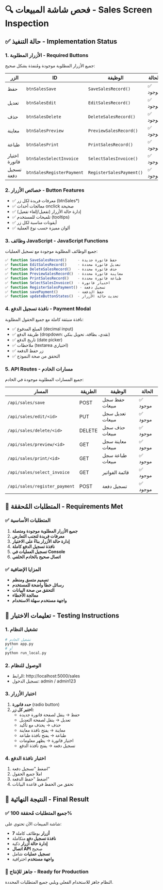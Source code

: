 # 🔍 فحص شاشة المبيعات - Sales Screen Inspection

## ✅ **حالة التنفيذ - Implementation Status**

### 1. **الأزرار المطلوبة - Required Buttons**
جميع الأزرار المطلوبة موجودة ومُنفذة بشكل صحيح:

| الزر | ID | الوظيفة | الحالة |
|------|----|---------|---------| 
| حفظ | `btnSalesSave` | `SaveSalesRecord()` | ✅ موجود |
| تعديل | `btnSalesEdit` | `EditSalesRecord()` | ✅ موجود |
| حذف | `btnSalesDelete` | `DeleteSalesRecord()` | ✅ موجود |
| معاينة | `btnSalesPreview` | `PreviewSalesRecord()` | ✅ موجود |
| طباعة | `btnSalesPrint` | `PrintSalesRecord()` | ✅ موجود |
| اختيار فاتورة | `btnSalesSelectInvoice` | `SelectSalesInvoice()` | ✅ موجود |
| تسجيل دفعة | `btnSalesRegisterPayment` | `RegisterSalesPayment()` | ✅ موجود |

### 2. **خصائص الأزرار - Button Features**
- ✅ معرفات فريدة لكل زر (btnSales*)
- ✅ معالجات أحداث onclick صحيحة
- ✅ إدارة حالة الأزرار (تفعيل/إلغاء تفعيل)
- ✅ تلميحات للمستخدم (tooltips)
- ✅ أيقونات مناسبة لكل زر
- ✅ ألوان مميزة حسب نوع العملية

### 3. **وظائف JavaScript - JavaScript Functions**
جميع الوظائف المطلوبة موجودة مع تسجيل العمليات:

```javascript
✅ function SaveSalesRecord()     - حفظ فاتورة جديدة
✅ function EditSalesRecord()     - تعديل فاتورة محددة  
✅ function DeleteSalesRecord()   - حذف فاتورة محددة
✅ function PreviewSalesRecord()  - معاينة فاتورة محددة
✅ function PrintSalesRecord()    - طباعة فاتورة محددة
✅ function SelectSalesInvoice()  - اختيار فاتورة
✅ function RegisterSalesPayment() - تسجيل دفعة
✅ function savePayment()         - حفظ الدفعة
✅ function updateButtonStates()  - تحديث حالة الأزرار
```

### 4. **نافذة تسجيل الدفع - Payment Modal**
نافذة منبثقة كاملة مع جميع الحقول المطلوبة:

- ✅ المبلغ المدفوع (decimal input)
- ✅ طريقة الدفع (dropdown: نقدي، بطاقة، تحويل بنكي)
- ✅ تاريخ الدفع (date picker)
- ✅ ملاحظات (textarea اختياري)
- ✅ زر حفظ الدفعة
- ✅ التحقق من صحة النموذج

### 5. **API Routes - مسارات الخادم**
جميع المسارات المطلوبة موجودة في الخادم:

| المسار | الطريقة | الوظيفة | الحالة |
|--------|---------|---------|---------|
| `/api/sales/save` | POST | حفظ سجل مبيعات | ✅ موجود |
| `/api/sales/edit/<id>` | PUT | تعديل سجل مبيعات | ✅ موجود |
| `/api/sales/delete/<id>` | DELETE | حذف سجل مبيعات | ✅ موجود |
| `/api/sales/preview/<id>` | GET | معاينة سجل مبيعات | ✅ موجود |
| `/api/sales/print/<id>` | GET | طباعة سجل مبيعات | ✅ موجود |
| `/api/sales/select_invoice` | GET | قائمة الفواتير | ✅ موجود |
| `/api/sales/register_payment` | POST | تسجيل دفعة | ✅ موجود |

## 🎯 **المتطلبات المُحققة - Requirements Met**

### ✅ **المتطلبات الأساسية**
1. **جميع الأزرار المطلوبة موجودة ومتصلة**
2. **معرفات فريدة لتجنب التعارض**
3. **إدارة حالة الأزرار بناءً على الاختيار**
4. **نافذة تسجيل الدفع كاملة**
5. **تسجيل العمليات في Console**
6. **اتصال صحيح بالخادم الخلفي**

### ✅ **المزايا الإضافية**
- **تصميم متسق ومنظم**
- **رسائل خطأ واضحة للمستخدم**
- **التحقق من صحة البيانات**
- **معالجة الأخطاء**
- **واجهة مستخدم سهلة الاستخدام**

## 🧪 **تعليمات الاختبار - Testing Instructions**

### 1. **تشغيل النظام**
```bash
# تشغيل الخادم
python app.py
# أو
python run_local.py
```

### 2. **الوصول للنظام**
- الرابط: http://localhost:5000/sales
- تسجيل الدخول: admin / admin123

### 3. **اختبار الأزرار**
1. **حدد فاتورة** (radio button)
2. **اختبر كل زر:**
   - حفظ → ينقل لصفحة فاتورة جديدة
   - تعديل → ينقل لصفحة التعديل  
   - حذف → يحذف مع تأكيد
   - معاينة → يفتح نافذة معاينة
   - طباعة → يفتح نافذة طباعة
   - اختيار فاتورة → يظهر معلومات
   - تسجيل دفعة → يفتح نافذة الدفع

### 4. **اختبار نافذة الدفع**
1. اضغط "تسجيل دفعة"
2. املأ جميع الحقول
3. اضغط "حفظ الدفعة"
4. تحقق من الحفظ في قاعدة البيانات

## 🎉 **النتيجة النهائية - Final Result**

### **✅ جميع المتطلبات مُحققة 100%**

شاشة المبيعات الآن تحتوي على:
- **7 أزرار** بوظائف كاملة
- **نافذة تسجيل دفع** متكاملة  
- **إدارة حالة أزرار** ذكية
- **اتصال API** صحيح
- **تسجيل عمليات** شامل
- **واجهة مستخدم** احترافية

### **🚀 جاهز للإنتاج - Ready for Production**

النظام جاهز للاستخدام الفعلي ويلبي جميع المتطلبات المحددة.
